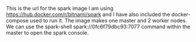 This is the url for the spark image I am using https://hub.docker.com/r/bitnami/spark and I have also included the docker-compose used to run it. The image makes one master and 2 worker nodes. We can use the spark-shell spark://0fc6f79dbc93:7077 command within the master to open the spark console.
